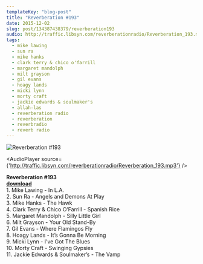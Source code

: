 ```yaml
---
templateKey: "blog-post"
title: "Reverberation #193"
date: 2015-12-02
slug: post/134387438379/reverberation193
audio: http://traffic.libsyn.com/reverberationradio/Reverberation_193.mp3
tags:
  - mike lawing
  - sun ra
  - mike hanks
  - clark terry & chico o'farrill
  - margaret mandolph
  - milt grayson
  - gil evans
  - hoagy lands
  - micki lynn
  - morty craft
  - jackie edwards & soulmaker's
  - allah-las
  - reverberation radio
  - reverberation
  - reverbradio
  - reverb radio
---
```


![Reverberation #193](../images/e729e0e31468b35bbe4b823164013a9afa78402053a20e876edf3f28555eab8e.jpg)

<AudioPlayer source={'http://traffic.libsyn.com/reverberationradio/Reverberation_193.mp3'} />

<p><b>Reverberation #193<br /></b><b><a href="http://traffic.libsyn.com/reverberationradio/Reverberation_193.mp3">download</a><br /></b>1. Mike Lawing - In L.A.<br />2. Sun Ra - Angels and Demons At Play<br />3. Mike Hanks - The Hawk<br />4. Clark Terry &amp; Chico O&rsquo;Farrill - Spanish Rice<br />5. Margaret Mandolph - Silly Little Girl<br />6. Milt Grayson - Your Old Stand-By<br />7. Gil Evans - Where Flamingos Fly<br />8. Hoagy Lands - It&rsquo;s Gonna Be Morning<br />9. Micki Lynn - I&rsquo;ve Got The Blues<br />10. Morty Craft - Swinging Gypsies<br />11. Jackie Edwards &amp; Soulmaker&rsquo;s - The Vamp</p>

